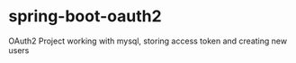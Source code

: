 # spring-boot-oauth2
OAuth2 Project working with mysql, storing access token and creating new users
